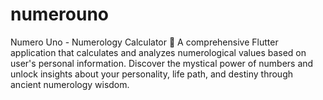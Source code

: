# numerouno
Numero Uno - Numerology Calculator 🔮 A comprehensive Flutter application that calculates and analyzes numerological values based on user's personal information. Discover the mystical power of numbers and unlock insights about your personality, life path, and destiny through ancient numerology wisdom.
